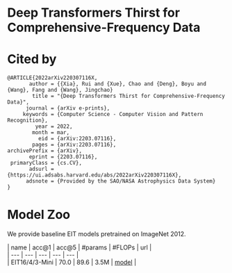 # Deep Transformers Thirst for Comprehensive-Frequency Data

# Cited by
```
@ARTICLE{2022arXiv220307116X,
       author = {{Xia}, Rui and {Xue}, Chao and {Deng}, Boyu and {Wang}, Fang and {Wang}, Jingchao}
        title = "{Deep Transformers Thirst for Comprehensive-Frequency Data}",
      journal = {arXiv e-prints},
     keywords = {Computer Science - Computer Vision and Pattern Recognition},
         year = 2022,
        month = mar,
          eid = {arXiv:2203.07116},
        pages = {arXiv:2203.07116},
archivePrefix = {arXiv},
       eprint = {2203.07116},
 primaryClass = {cs.CV},
       adsurl = {https://ui.adsabs.harvard.edu/abs/2022arXiv220307116X},
      adsnote = {Provided by the SAO/NASA Astrophysics Data System}
}
```


# Model Zoo

We provide baseline EIT models pretrained on ImageNet 2012.

| name | acc@1 | acc@5 | #params | #FLOPs | url |     
| --- | --- | --- | --- | --- |  
| EIT16/4/3-Mini | 70.0 | 89.6 | 3.5M | [model](https://github.com/MrHaiPi/EIT/model/eit-16-4-3-mini/best_checkpoint.pth) |     

